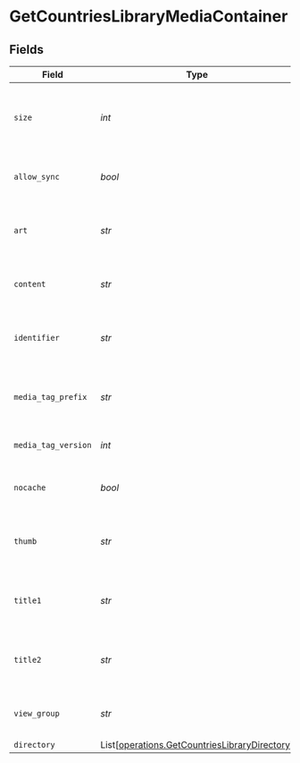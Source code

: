 # GetCountriesLibraryMediaContainer


## Fields

| Field                                                                                                    | Type                                                                                                     | Required                                                                                                 | Description                                                                                              | Example                                                                                                  |
| -------------------------------------------------------------------------------------------------------- | -------------------------------------------------------------------------------------------------------- | -------------------------------------------------------------------------------------------------------- | -------------------------------------------------------------------------------------------------------- | -------------------------------------------------------------------------------------------------------- |
| `size`                                                                                                   | *int*                                                                                                    | :heavy_check_mark:                                                                                       | Number of media items returned in this response.                                                         | 50                                                                                                       |
| `allow_sync`                                                                                             | *bool*                                                                                                   | :heavy_check_mark:                                                                                       | Indicates whether syncing is allowed.                                                                    | false                                                                                                    |
| `art`                                                                                                    | *str*                                                                                                    | :heavy_check_mark:                                                                                       | URL for the background artwork of the media container.                                                   | /:/resources/show-fanart.jpg                                                                             |
| `content`                                                                                                | *str*                                                                                                    | :heavy_check_mark:                                                                                       | The content type or mode.                                                                                | secondary                                                                                                |
| `identifier`                                                                                             | *str*                                                                                                    | :heavy_check_mark:                                                                                       | An plugin identifier for the media container.                                                            | com.plexapp.plugins.library                                                                              |
| `media_tag_prefix`                                                                                       | *str*                                                                                                    | :heavy_check_mark:                                                                                       | The prefix used for media tag resource paths.                                                            | /system/bundle/media/flags/                                                                              |
| `media_tag_version`                                                                                      | *int*                                                                                                    | :heavy_check_mark:                                                                                       | The version number for media tags.                                                                       | 1734362201                                                                                               |
| `nocache`                                                                                                | *bool*                                                                                                   | :heavy_check_mark:                                                                                       | Specifies whether caching is disabled.                                                                   | true                                                                                                     |
| `thumb`                                                                                                  | *str*                                                                                                    | :heavy_check_mark:                                                                                       | URL for the thumbnail image of the media container.                                                      | /:/resources/show.png                                                                                    |
| `title1`                                                                                                 | *str*                                                                                                    | :heavy_check_mark:                                                                                       | The primary title of the media container.                                                                | TV Series                                                                                                |
| `title2`                                                                                                 | *str*                                                                                                    | :heavy_check_mark:                                                                                       | The secondary title of the media container.                                                              | By Starring Actor                                                                                        |
| `view_group`                                                                                             | *str*                                                                                                    | :heavy_check_mark:                                                                                       | Identifier for the view group layout.                                                                    | secondary                                                                                                |
| `directory`                                                                                              | List[[operations.GetCountriesLibraryDirectory](../../models/operations/getcountrieslibrarydirectory.md)] | :heavy_minus_sign:                                                                                       | N/A                                                                                                      |                                                                                                          |